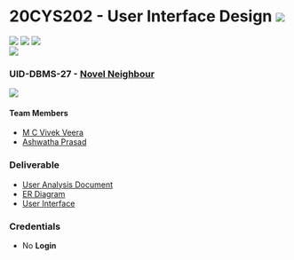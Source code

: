 # 20CYS202 - User Interface Design ![](https://img.shields.io/badge/-Completed-darkgreen)
![](https://img.shields.io/badge/Batch-21CYS-lightgreen) ![](https://img.shields.io/badge/UG-blue) ![](https://img.shields.io/badge/Subject-UID-blue) <br/>
![](https://img.shields.io/badge/Category-BRIG-purple)

### UID-DBMS-27 - [Novel Neighbour](https://vivek-veera.github.io/20CYS202-UID/Mini-Project/)
![](https://img.shields.io/badge/Template-Partial-silver) 

#### Team Members
- [M C Vivek Veera]()
- [Ashwatha Prasad]()

### Deliverable 
- [User Analysis Document](UID-DBMS-27_UAD.pdf)
- [ER Diagram](UID-DBMS-27_ER_Diagram.png)
- [User Interface](UI/)

### Credentials
- No **Login** 
